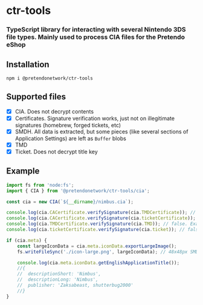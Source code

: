 # ctr-tools
### TypeScript library for interacting with several Nintendo 3DS file types. Mainly used to process CIA files for the Pretendo eShop

## Installation
```
npm i @pretendonetwork/ctr-tools
```

## Supported files
- [x] CIA. Does not decrypt contents
- [x] Certificates. Signature verification works, just not on illegitimate signatures (homebrew, forged tickets, etc)
- [x] SMDH. All data is extracted, but some pieces (like several sections of Application Settings) are left as `Buffer` blobs
- [x] TMD
- [x] Ticket. Does not decrypt title key

## Example
```ts
import fs from 'node:fs';
import { CIA } from '@pretendonetwork/ctr-tools/cia';

const cia = new CIA(`${__dirname}/nimbus.cia`);

console.log(cia.CACertificate.verifySignature(cia.TMDCertificate)); // true. Certificates are signed by Nintendo, and should always pass
console.log(cia.CACertificate.verifySignature(cia.ticketCertificate)); // true. Certificates are signed by Nintendo, and should always pass
console.log(cia.TMDCertificate.verifySignature(cia.TMD)); // false. Example Nimbus is a homebrew title, not signed by Nintendo. Nintendo signatures return true
console.log(cia.ticketCertificate.verifySignature(cia.ticket)); // false. Example Nimbus is a homebrew title, not signed by Nintendo. Nintendo signatures return true

if (cia.meta) {
	const largeIconData = cia.meta.iconData.exportLargeImage();
	fs.writeFileSync('./icon-large.png', largeIconData); // 48x48px SMDH icon from the CIA meta section

	console.log(cia.meta.iconData.getEnglishApplicationTitle());
	//{
	//	descriptionShort: 'Nimbus',
	//	descriptionLong: 'Nimbus',
	//	publisher: 'Zaksabeast, shutterbug2000'
	//}
}
```